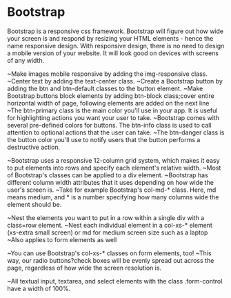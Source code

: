 # Bootstrap
Bootstrap is a responsive css framework.
Bootstrap will figure out how wide your screen is and respond by resizing your HTML elements - hence the name responsive design.
With responsive design, there is no need to design a mobile version of your website. It will look good on devices with screens of any width.


~Make images mobile responsive by adding the img-responsive class.
~Center text by adding the text-center class.
~Create a Bootstrap button by adding the btn and btn-default classes to the button element.
~Make Bootstrap buttons block elements by adding btn-block class;cover entire horizontal width of page, following elements are added on the next line
~The btn-primary class is the main color you'll use in your app. It is useful for highlighting actions you want your user to take.
~Bootstrap comes with several pre-defined colors for buttons. The btn-info class is used to call attention to optional actions that the user can take.
~The btn-danger class is the button color you'll use to notify users that the button performs a destructive action.

~Bootstrap uses a responsive 12-column grid system, which makes it easy to put elements into rows and specify each element's relative width. 
~Most of Bootstrap's classes can be applied to a div element.
~Bootstrap has different column width attributes that it uses depending on how wide the user's screen is.
~Take for example Bootstrap's col-md-* class. Here, md means medium, and * is a number specifying how many columns wide the element should be.

~Nest the elements you want to put in a row within a single div with a class=row element.
~Nest each individual element in a col-xs-* element (xs-extra small screen) or md for medium screen size such as a laptop
~Also applies to form elements as well

~You can use Bootstrap's col-xs-* classes on form elements, too! 
~This way, our radio buttons?check boxes will be evenly spread out across the page, regardless of how wide the screen resolution is.

~All textual input, textarea, and select elements with the class .form-control have a width of 100%.
